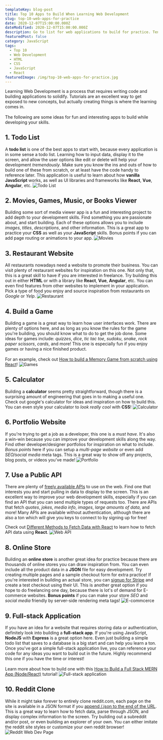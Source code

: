 ```yaml
---
templateKey: blog-post
title: Top 10 Apps to Build When Learning Web Development
slug: top-10-web-apps-for-practice
date: 2020-12-07T15:00:00.000Z
dateModified: 2020-12-07T15:00:00.000Z
description: Go to list for web applications to build for practice. Ten ideas for the best apps to build when practicing your skills in JavaScript and React.
featuredPost: false
category: JavaScript
tags:
  - Top 10
  - Web Development
  - HTML
  - CSS 
  - JavaScript
  - React
featuredImage: /img/top-10-web-apps-for-practice.jpg
---
```


Learning Web Development is a process that requires writing code and building applications to solidify. Tutorials are an excellent way to get exposed to new concepts, but actually creating things is where the learning comes in.  
<br />
The following are some ideas for fun and interesting apps to build while developing your skills.

## 1. Todo List
A **todo list** is one of the best apps to start with, because every application is in some sense a todo list. Learning how to input data, display it to the screen, and allow the user options like edit or delete will help your development *tremendously*. Make sure you know the ins and outs of how to build one of these from scratch, or at least have the code handy to reference later. This application is useful to learn about how **vanilla JavaScript** works, as well as UI libraries and frameworks like **React**, **Vue**, **Angular**, etc.
![Todo List](/img/top-10-web-apps-todo-list.jpg)


## 2. Movies, Games, Music, or Books Viewer
Building some sort of media viewer app is a fun and interesting project to add depth to your development skills. Find something you are passionate about, and start building. Each of these options allows you to include *images*, *titles*, *descriptions*, and other information. This is a great app to practice your **CSS** as well as your **JavaScript** skills. Bonus points if you can add page routing or animations to your app.
![Movies](/img/top-10-web-apps-movies.jpg)


## 3. Restaurant Website
All restaurants nowadays need a website to promote their business. You can visit plenty of restaurant websites for inspiration on this one. Not only that, this is a great skill to have if you are interested in freelance. Try building this out in either **HTML** or with a library like **React**, **Vue**, **Angular**, etc. You can even find features from other websites to implement in your application. Pick a type of food you enjoy and source inspiration from restaurants on *Google* or *Yelp*.
![Restaurant](/img/top-10-web-apps-restaurant.jpg)

## 4. Build a Game
Building a game is a great way to learn how user interfaces work. There are plenty of options here, and as long as you know the rules for the game you're building, you should know what to do to get the job done. Some ideas for games include: *quizzes*, *dice*, *tic tac toe*, *sudoku*, *snake*, *rock paper scissors*, *cards*, and more! This one is especially fun if you enjoy games or having a nice finished product.  
<br />
For an example, check out [How to build a Memory Game from scratch using React](https://www.code-boost.com/react-memory-game/)!
![Games](/img/top-10-web-apps-game.jpg)

## 5. Calculator
Building a **calculator** seems pretty straightforward, though there is a surprising amount of engineering that goes in to making a useful one. Check out google's calculator for ideas and inspiration on how to build this. You can even style your calculator to *look really cool* with **CSS**!
![Calculator](/img/top-10-web-apps-calculator.jpg)

## 6. Portfolio Website
If you're trying to get a job as a developer, this one is a *must have*. It's also a win-win because you can improve your development skills along the way. Find other developer/designer portfolios for inspiration on what to include. *Bonus points* here if you can setup a *multi-page website* or even add *SEO/social media* meta tags. This is a great way to show off any projects, blog posts, or videos you've made!
![Portfolio](/img/top-10-web-apps-portfolio.jpg)

## 7. Use a Public API
There are plenty of [freely available APIs](https://github.com/public-apis/public-apis) to use on the web. Find one that interests you and start pulling in data to display to the screen. This is an excellent way to improve your web development skills, especially if you can find an API that you can send multiple types of requests too. There are APIs that fetch *quotes*, *jokes*, *media info*, *images*, *large amounts of data*, and more! Many APIs are available without authentication, although there are also a ton which will give you keys to connect to by signing up for free!

Check out [Different Methods to Fetch Data with React](https://www.code-boost.com/fetch-data-with-react/) to learn how to fetch API data using **React**.
![Web API](/img/top-10-web-apps-api.jpg)

## 8. Online Store
Building an **online store** is another great idea for practice because there are thousands of online stores you can draw inspiration from. You can even include all the product data in a **JSON** file for easy development. Try creating multiple pages and a sample checkout form for extra practice! If you're interested in building an actual store, you can [signup for Stripe](https://dashboard.stripe.com/register) and create a test checkout using their UI. This is another great option if you hope to do freelancing one day, because there is lot's of demand for E-commerce websites. **Bonus points** if you can make your store *SEO* and *social media* friendly by server-side rendering meta tags!
![E-commcerce](/img/top-10-web-apps-ecommerce.jpg)

## 9. Full-stack Application
If you have an idea for a website that requires storing data or authentication, definitely look into building a **full-stack app**. If you're using JavaScript, **NodeJS** with **Express** is a great option here. Even just building a simple todo list that saves to a database is a big start and can help you learn a ton. Once you've got a simple full-stack application live, you can reference your code for any ideas you want to build out in the future. Highly recommend this one if you have the time or interest!  
<br />
Learn more about how to build one with this [How to Build a Full Stack MERN App (Node/React)](https://www.code-boost.com/full-stack-mern-app/) tutorial!
![Full-stack application](/img/top-10-web-apps-fullstack.jpg)

## 10. Reddit Clone
While it might take forever to entirely clone reddit.com, each page on the site is available in a JSON format if you [append /.json to the end of the URL](https://www.reddit.com/r/webdev/.json). This is a great way to learn how to fetch data, parse through JSON, and display complex information to the screen. Try building out a subreddit and/or post, or even building an explorer of your own. You can either imitate the reddit site styles or customize your own reddit browser!
![Reddit Web Dev Page](/img/top-10-web-apps-reddit.jpg)